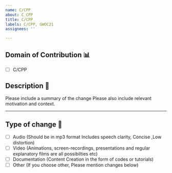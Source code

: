 ```yaml
---
name: C/CPP
about: C_CPP
title: C/CPP
labels: C/CPP, GWOC21
assignees: ''

---
```


## Domain of Contribution 📊

- [ ] C/CPP

## Description 📜

Please include a summary of the change  Please also include relevant motivation and context. 

<hr>

## Type of change 📝

<!----Please delete options that are not relevant. ----->

- [ ] Audio (Should be in mp3 format Includes speech clarity, Concise ,Low distortion)
- [ ] Video (Animations, screen-recordings, presentations and regular explanatory films are all possibilties etc)
- [ ] Documentation (Content Creation in the form of codes or tutorials)
- [ ] Other (If you choose other, Please mention changes below)

